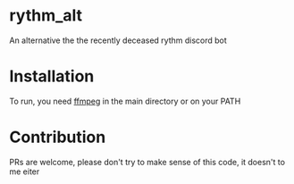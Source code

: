 # rythm_alt
An alternative the the recently deceased rythm discord bot

# Installation
To run, you need [ffmpeg](https://ffmpeg.org/) in the main directory or on your PATH

# Contribution
PRs are welcome, please don't try to make sense of this code, it doesn't to me eiter
